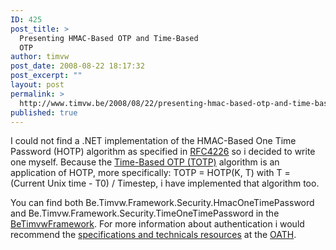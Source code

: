 ```yaml
---
ID: 425
post_title: >
  Presenting HMAC-Based OTP and Time-Based
  OTP
author: timvw
post_date: 2008-08-22 18:17:32
post_excerpt: ""
layout: post
permalink: >
  http://www.timvw.be/2008/08/22/presenting-hmac-based-otp-and-time-based-otp/
published: true
---
```

<p>I could not find a .NET implementation of the HMAC-Based One Time Password (HOTP) algorithm as specified in <a href="ftp://ftp.rfc-editor.org/in-notes/rfc4226.txt">RFC4226</a> so i decided to write one myself. Because the <a href="http://www.ietf.org/internet-drafts/draft-mraihi-totp-timebased-00.txt">Time-Based OTP (TOTP)</a> algorithm is an application of HOTP, more specifically: TOTP = HOTP(K, T) with T = (Current Unix time - T0) / Timestep, i have implemented that algorithm too.</p>
<p>You can find both Be.Timvw.Framework.Security.HmacOneTimePassword and Be.Timvw.Framework.Security.TimeOneTimePassword in the <a href="http://www.codeplex.com/BeTimvwFramework">BeTimvwFramework</a>. For more information about authentication i would recommend the <a href="http://www.openauthentication.org/specifications">specifications and technicals resources</a> at the <a href="http://www.openauthentication.org/">OATH</a>.</p>